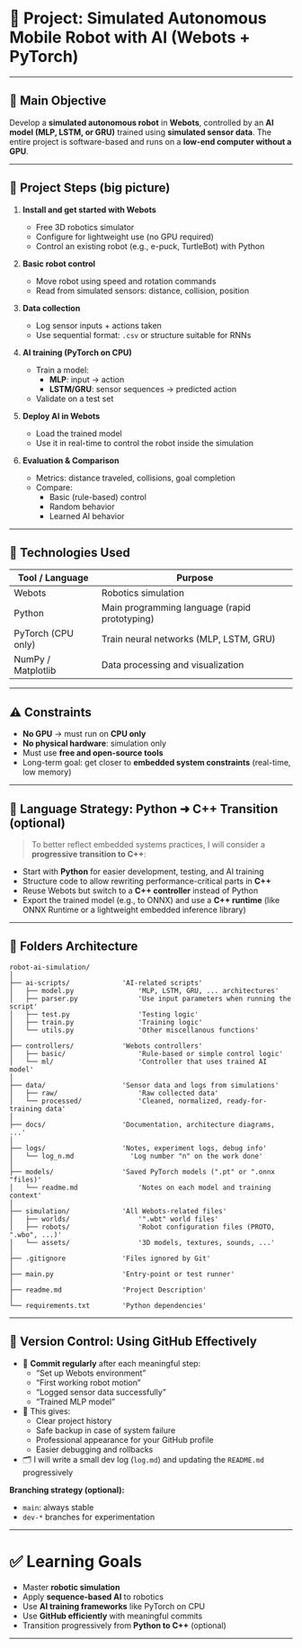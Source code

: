 # 🧠 Project: Simulated Autonomous Mobile Robot with AI (Webots + PyTorch)

--------------------------------------------------------------------------------


## 🎯 Main Objective

Develop a **simulated autonomous robot** in **Webots**, controlled by an **AI model (MLP, LSTM, or GRU)** trained using **simulated sensor data**. The entire project is software-based and runs on a **low-end computer without a GPU**.

--------------------

## 🧩 Project Steps (big picture)

1. **Install and get started with Webots**
   - Free 3D robotics simulator
   - Configure for lightweight use (no GPU required)
   - Control an existing robot (e.g., e-puck, TurtleBot) with Python

2. **Basic robot control**
   - Move robot using speed and rotation commands
   - Read from simulated sensors: distance, collision, position

3. **Data collection**
   - Log sensor inputs + actions taken
   - Use sequential format: `.csv` or structure suitable for RNNs

4. **AI training (PyTorch on CPU)**
   - Train a model:
     - **MLP**: input → action
     - **LSTM/GRU**: sensor sequences → predicted action
   - Validate on a test set

5. **Deploy AI in Webots**
   - Load the trained model
   - Use it in real-time to control the robot inside the simulation

6. **Evaluation & Comparison**
   - Metrics: distance traveled, collisions, goal completion
   - Compare:
     - Basic (rule-based) control
     - Random behavior
     - Learned AI behavior

--------------------

## 🧠 Technologies Used

| Tool / Language     | Purpose                                       |
|---------------------|-----------------------------------------------|
| Webots              | Robotics simulation                           |
| Python              | Main programming language (rapid prototyping) |
| PyTorch (CPU only)  | Train neural networks (MLP, LSTM, GRU)        |
| NumPy / Matplotlib  | Data processing and visualization             |

--------------------

## ⚠️ Constraints

- **No GPU** → must run on **CPU only**
- **No physical hardware**: simulation only
- Must use **free and open-source tools**
- Long-term goal: get closer to **embedded system constraints** (real-time, low memory)

--------------------

## 🔄 Language Strategy: Python ➜ C++ Transition (optional)

> To better reflect embedded systems practices, I will consider a **progressive transition to C++**:

- Start with **Python** for easier development, testing, and AI training
- Structure code to allow rewriting performance-critical parts in **C++**
- Reuse Webots but switch to a **C++ controller** instead of Python
- Export the trained model (e.g., to ONNX) and use a **C++ runtime** (like ONNX Runtime or a lightweight embedded inference library)

--------------------

## 🏣 Folders Architecture

```plaintext
robot-ai-simulation/
│
├── ai-scripts/             'AI-related scripts'
│   ├── model.py                'MLP, LSTM, GRU, ... architectures'
│   ├── parser.py               'Use input parameters when running the script'
│   ├── test.py                 'Testing logic'
│   ├── train.py                'Training logic'
│   └── utils.py                'Other miscellanous functions'
│
├── controllers/            'Webots controllers'
│   ├── basic/                  'Rule-based or simple control logic'
│   └── ml/                     'Controller that uses trained AI model'
│
├── data/                   'Sensor data and logs from simulations'
│   ├── raw/                    'Raw collected data'
│   └── processed/              'Cleaned, normalized, ready-for-training data'
│
├── docs/                   'Documentation, architecture diagrams, ...'
│
├── logs/                   'Notes, experiment logs, debug info'
│   └── log_n.md              'Log number "n" on the work done'
│
├── models/                 'Saved PyTorch models (".pt" or ".onnx "files)'
│   └── readme.md               'Notes on each model and training context'
│
├── simulation/             'All Webots-related files'
│   ├── worlds/                 '".wbt" world files'
│   ├── robots/                 'Robot configuration files (PROTO, ".wbo", ...)'
│   └── assets/                 '3D models, textures, sounds, ...'
│
├── .gitignore              'Files ignored by Git'
│
├── main.py                 'Entry-point or test runner'
│
├── readme.md               'Project Description'
│
└── requirements.txt        'Python dependencies'
```
--------------------

## 💾 Version Control: Using GitHub Effectively

- 🔄 **Commit regularly** after each meaningful step:
  - “Set up Webots environment”
  - “First working robot motion”
  - “Logged sensor data successfully”
  - “Trained MLP model”
- 📅 This gives:
  - Clear project history
  - Safe backup in case of system failure
  - Professional appearance for your GitHub profile
  - Easier debugging and rollbacks
- 🗂️ I will write a small dev log (`log.md`) and updating the `README.md` progressively

**Branching strategy (optional):**
- `main`: always stable
- `dev-*` branches for experimentation


--------------------------------------------------------------------------------

# ✅ Learning Goals

- Master **robotic simulation**
- Apply **sequence-based AI** to robotics
- Use **AI training frameworks** like PyTorch on CPU
- Use **GitHub efficiently** with meaningful commits
- Transition progressively from **Python to C++** (optional)

--------------------------------------------------------------------------------